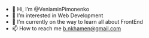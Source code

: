 - 👋 Hi, I’m @VeniaminPimonenko
- 👀 I’m interested in Web Development
- 🌱 I’m currently on the way to learn all about FrontEnd
- 📫 How to reach me b.nkhamen@gmail.com

<!---
VeniaminPimonenko/VeniaminPimonenko is a ✨ special ✨ repository because its `README.md` (this file) appears on your GitHub profile.
You can click the Preview link to take a look at your changes.
--->
